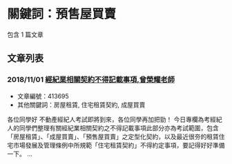 # 關鍵詞：預售屋買賣

包含 1 篇文章

## 文章列表

### 2018/11/01 [經紀業相關契約不得記載事項,曾榮耀老師](../../articles/413695_%E7%B6%93%E7%B4%80%E6%A5%AD%E7%9B%B8%E9%97%9C%E5%A5%91%E7%B4%84%E4%B8%8D%E5%BE%97%E8%A8%98%E8%BC%89%E4%BA%8B%E9%A0%85%2C%E6%9B%BE%E6%A6%AE%E8%80%80%E8%80%81%E5%B8%AB.md)
- 文章編號：413695
- 其他關鍵詞：房屋租賃, 住宅租賃契約, 成屋買賣

各位同學好 不動產經紀人考試即將到來，各位同學再加把勁！ 今日專欄為考經紀人的同學們整理有關經紀業相關契約之不得記載事項此部分亦為考試範圍，包含「房屋租賃」、「成屋買賣」、「預售屋買賣」之定型化契約，以及最近很夯的租賃住宅市場發展及管理條例中所規範「住宅租賃契約」不得約定事項，要記得好好準備一下。 ...
